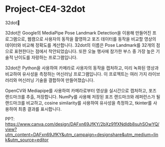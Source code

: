 # Project-CE4-32dot
32dot🕺

32dot은 Google의 MediaPipe Pose Landmark Detection을 이용해 만들어진 프로그램으로, 웹캠으로 사용자의 동작을 촬영하고 포즈 데이터를 동작을 비교할 영상의 데이터와 비교해 정확도를 계산합니다. 32dot의 이름은 Pose Landmark를 32개의 점으로 표현한다는 점에서 착안되었습니다. 또한 오늘 행사에 참가한 부스 중 가장 높은 기술적 난이도를 자랑하는 프로그램입니다.

32dot은 Python을 사용하여 카메라로 사용자의 동작을 캡처하고, 미리 녹화된 영상과 비교하여 유사성을 측정하는 머신러닝 프로그램입니다. 이 프로젝트는 여러 가지 라이브러리와 머신러닝 기술을 결합하여 만들어졌습니다.

OpenCV와 Mediapipe를 사용하여 카메라로부터 영상을 실시간으로 캡처하고, 포즈 랜드마크를 추출, 저장합니다. NumPy를 사용해 저장된 포즈 랜드마크와 레퍼런스가 될 랜드마크를 비교하고, cosine similarity를 사용하여 유사성을 측정하고, tkinter를 사용하여 최종 결과를 표시합니다.

PPT: https://www.canva.com/design/DAFxn69JfKY/2bXz91fXNdldb8suhSOwYQ/view?utm_content=DAFxn69JfKY&utm_campaign=designshare&utm_medium=link&utm_source=editor
